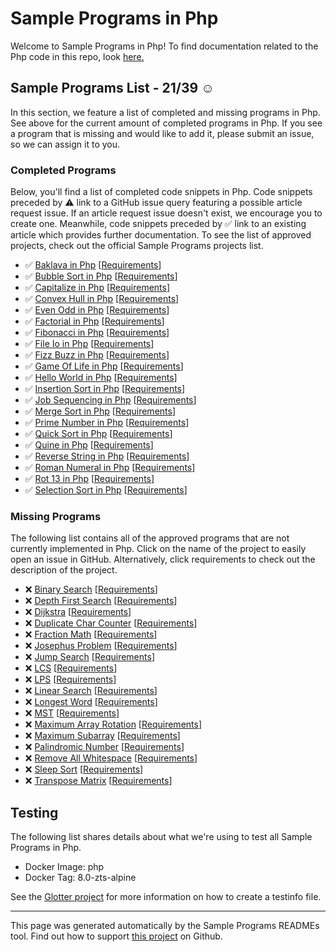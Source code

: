 # Sample Programs in Php

Welcome to Sample Programs in Php! To find documentation related to the Php code in this repo, look [here.](https://sampleprograms.io/languages/php)

## Sample Programs List - 21/39 :relaxed:

In this section, we feature a list of completed and missing programs in Php. See above for the current amount of completed programs in Php. If you see a program that is missing and would like to add it, please submit an issue, so we can assign it to you.

### Completed Programs

Below, you'll find a list of completed code snippets in Php. Code snippets preceded by :warning: link to a GitHub issue query featuring a possible article request issue. If an article request issue doesn't exist, we encourage you to create one. Meanwhile, code snippets preceded by :white_check_mark: link to an existing article which provides further documentation. To see the list of approved projects, check out the official Sample Programs projects list.

- :white_check_mark: [Baklava in Php](https://sampleprograms.io/projects/baklava/php) [[Requirements](https://sampleprograms.io/projects/baklava)]
- :white_check_mark: [Bubble Sort in Php](https://sampleprograms.io/projects/bubble-sort/php) [[Requirements](https://sampleprograms.io/projects/bubble-sort)]
- :white_check_mark: [Capitalize in Php](https://sampleprograms.io/projects/capitalize/php) [[Requirements](https://sampleprograms.io/projects/capitalize)]
- :white_check_mark: [Convex Hull in Php](https://sampleprograms.io/projects/convex-hull/php) [[Requirements](https://sampleprograms.io/projects/convex-hull)]
- :white_check_mark: [Even Odd in Php](https://sampleprograms.io/projects/even-odd/php) [[Requirements](https://sampleprograms.io/projects/even-odd)]
- :white_check_mark: [Factorial in Php](https://sampleprograms.io/projects/factorial/php) [[Requirements](https://sampleprograms.io/projects/factorial)]
- :white_check_mark: [Fibonacci in Php](https://sampleprograms.io/projects/fibonacci/php) [[Requirements](https://sampleprograms.io/projects/fibonacci)]
- :white_check_mark: [File Io in Php](https://sampleprograms.io/projects/file-io/php) [[Requirements](https://sampleprograms.io/projects/file-io)]
- :white_check_mark: [Fizz Buzz in Php](https://sampleprograms.io/projects/fizz-buzz/php) [[Requirements](https://sampleprograms.io/projects/fizz-buzz)]
- :white_check_mark: [Game Of Life in Php](https://sampleprograms.io/projects/game-of-life/php) [[Requirements](https://sampleprograms.io/projects/game-of-life)]
- :white_check_mark: [Hello World in Php](https://sampleprograms.io/projects/hello-world/php) [[Requirements](https://sampleprograms.io/projects/hello-world)]
- :white_check_mark: [Insertion Sort in Php](https://sampleprograms.io/projects/insertion-sort/php) [[Requirements](https://sampleprograms.io/projects/insertion-sort)]
- :white_check_mark: [Job Sequencing in Php](https://sampleprograms.io/projects/job-sequencing/php) [[Requirements](https://sampleprograms.io/projects/job-sequencing)]
- :white_check_mark: [Merge Sort in Php](https://sampleprograms.io/projects/merge-sort/php) [[Requirements](https://sampleprograms.io/projects/merge-sort)]
- :white_check_mark: [Prime Number in Php](https://sampleprograms.io/projects/prime-number/php) [[Requirements](https://sampleprograms.io/projects/prime-number)]
- :white_check_mark: [Quick Sort in Php](https://sampleprograms.io/projects/quick-sort/php) [[Requirements](https://sampleprograms.io/projects/quick-sort)]
- :white_check_mark: [Quine in Php](https://sampleprograms.io/projects/quine/php) [[Requirements](https://sampleprograms.io/projects/quine)]
- :white_check_mark: [Reverse String in Php](https://sampleprograms.io/projects/reverse-string/php) [[Requirements](https://sampleprograms.io/projects/reverse-string)]
- :white_check_mark: [Roman Numeral in Php](https://sampleprograms.io/projects/roman-numeral/php) [[Requirements](https://sampleprograms.io/projects/roman-numeral)]
- :white_check_mark: [Rot 13 in Php](https://sampleprograms.io/projects/rot-13/php) [[Requirements](https://sampleprograms.io/projects/rot-13)]
- :white_check_mark: [Selection Sort in Php](https://sampleprograms.io/projects/selection-sort/php) [[Requirements](https://sampleprograms.io/projects/selection-sort)]

### Missing Programs

The following list contains all of the approved programs that are not currently implemented in Php. Click on the name of the project to easily open an issue in GitHub. Alternatively, click requirements to check out the description of the project.

- :x: [Binary Search](https://github.com/TheRenegadeCoder/sample-programs/issues/new?assignees=&labels=enhancement&template=code-snippet-request.md&title=Add+Binary+Search+in+php) [[Requirements](https://sampleprograms.io/projects/binary-search)]
- :x: [Depth First Search](https://github.com/TheRenegadeCoder/sample-programs/issues/new?assignees=&labels=enhancement&template=code-snippet-request.md&title=Add+Depth+First+Search+in+php) [[Requirements](https://sampleprograms.io/projects/depth-first-search)]
- :x: [Dijkstra](https://github.com/TheRenegadeCoder/sample-programs/issues/new?assignees=&labels=enhancement&template=code-snippet-request.md&title=Add+Dijkstra+in+php) [[Requirements](https://sampleprograms.io/projects/dijkstra)]
- :x: [Duplicate Char Counter](https://github.com/TheRenegadeCoder/sample-programs/issues/new?assignees=&labels=enhancement&template=code-snippet-request.md&title=Add+Duplicate+Char+Counter+in+php) [[Requirements](https://sampleprograms.io/projects/duplicate-char-counter)]
- :x: [Fraction Math](https://github.com/TheRenegadeCoder/sample-programs/issues/new?assignees=&labels=enhancement&template=code-snippet-request.md&title=Add+Fraction+Math+in+php) [[Requirements](https://sampleprograms.io/projects/fraction-math)]
- :x: [Josephus Problem](https://github.com/TheRenegadeCoder/sample-programs/issues/new?assignees=&labels=enhancement&template=code-snippet-request.md&title=Add+Josephus+Problem+in+php) [[Requirements](https://sampleprograms.io/projects/josephus-problem)]
- :x: [Jump Search](https://github.com/TheRenegadeCoder/sample-programs/issues/new?assignees=&labels=enhancement&template=code-snippet-request.md&title=Add+Jump+Search+in+php) [[Requirements](https://sampleprograms.io/projects/jump-search)]
- :x: [LCS](https://github.com/TheRenegadeCoder/sample-programs/issues/new?assignees=&labels=enhancement&template=code-snippet-request.md&title=Add+LCS+in+php) [[Requirements](https://sampleprograms.io/projects/lcs)]
- :x: [LPS](https://github.com/TheRenegadeCoder/sample-programs/issues/new?assignees=&labels=enhancement&template=code-snippet-request.md&title=Add+LPS+in+php) [[Requirements](https://sampleprograms.io/projects/lps)]
- :x: [Linear Search](https://github.com/TheRenegadeCoder/sample-programs/issues/new?assignees=&labels=enhancement&template=code-snippet-request.md&title=Add+Linear+Search+in+php) [[Requirements](https://sampleprograms.io/projects/linear-search)]
- :x: [Longest Word](https://github.com/TheRenegadeCoder/sample-programs/issues/new?assignees=&labels=enhancement&template=code-snippet-request.md&title=Add+Longest+Word+in+php) [[Requirements](https://sampleprograms.io/projects/longest-word)]
- :x: [MST](https://github.com/TheRenegadeCoder/sample-programs/issues/new?assignees=&labels=enhancement&template=code-snippet-request.md&title=Add+MST+in+php) [[Requirements](https://sampleprograms.io/projects/mst)]
- :x: [Maximum Array Rotation](https://github.com/TheRenegadeCoder/sample-programs/issues/new?assignees=&labels=enhancement&template=code-snippet-request.md&title=Add+Maximum+Array+Rotation+in+php) [[Requirements](https://sampleprograms.io/projects/maximum-array-rotation)]
- :x: [Maximum Subarray](https://github.com/TheRenegadeCoder/sample-programs/issues/new?assignees=&labels=enhancement&template=code-snippet-request.md&title=Add+Maximum+Subarray+in+php) [[Requirements](https://sampleprograms.io/projects/maximum-subarray)]
- :x: [Palindromic Number](https://github.com/TheRenegadeCoder/sample-programs/issues/new?assignees=&labels=enhancement&template=code-snippet-request.md&title=Add+Palindromic+Number+in+php) [[Requirements](https://sampleprograms.io/projects/palindromic-number)]
- :x: [Remove All Whitespace](https://github.com/TheRenegadeCoder/sample-programs/issues/new?assignees=&labels=enhancement&template=code-snippet-request.md&title=Add+Remove+All+Whitespace+in+php) [[Requirements](https://sampleprograms.io/projects/remove-all-whitespace)]
- :x: [Sleep Sort](https://github.com/TheRenegadeCoder/sample-programs/issues/new?assignees=&labels=enhancement&template=code-snippet-request.md&title=Add+Sleep+Sort+in+php) [[Requirements](https://sampleprograms.io/projects/sleep-sort)]
- :x: [Transpose Matrix](https://github.com/TheRenegadeCoder/sample-programs/issues/new?assignees=&labels=enhancement&template=code-snippet-request.md&title=Add+Transpose+Matrix+in+php) [[Requirements](https://sampleprograms.io/projects/transpose-matrix)]

## Testing

The following list shares details about what we're using to test all Sample Programs in Php.

- Docker Image: php
- Docker Tag: 8.0-zts-alpine

See the [Glotter project](https://github.com/auroq/glotter) for more information on how to create a testinfo file.

---

This page was generated automatically by the Sample Programs READMEs tool. Find out how to support [this project](https://github.com/TheRenegadeCoder/sample-programs-readmes) on Github.